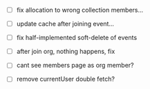 - [ ] fix allocation to wrong collection members...
- [ ] update cache after joining event...
- [ ] fix half-implemented soft-delete of events

- [ ] after join org, nothing happens, fix
- [ ] cant see members page as org member?

- [ ] remove currentUser double fetch?
